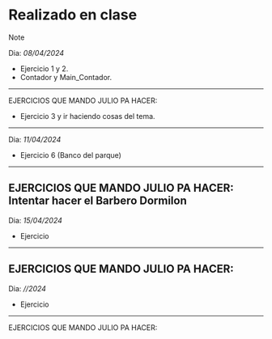 # Realizado en clase

>[!NOTE]
> Dia: *_08/04/2024_* 
> - Ejercicio 1 y 2.
> - Contador y Main_Contador.
> ----------
> EJERCICIOS QUE MANDO JULIO PA HACER:
>  - Ejercicio 3 y ir haciendo cosas del tema.
> ----------
> Dia: *_11/04/2024_* 
> - Ejercicio 6 (Banco del parque)
> ----------
> EJERCICIOS QUE MANDO JULIO PA HACER:
> Intentar hacer el Barbero Dormilon
> ----------
> Dia: *_15/04/2024_* 
> - Ejercicio 
> ----------
> EJERCICIOS QUE MANDO JULIO PA HACER:
> ----------
> Dia: *_//2024_* 
> - Ejercicio
> ----------
> EJERCICIOS QUE MANDO JULIO PA HACER:


